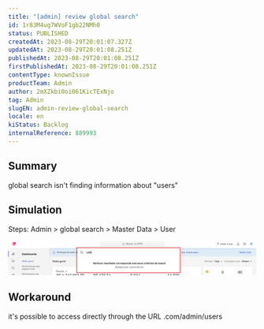 ```yaml
---
title: "[admin] review global search"
id: 1r83M4ug7WVoF1gb22NMh0
status: PUBLISHED
createdAt: 2023-08-29T20:01:07.327Z
updatedAt: 2023-08-29T20:01:08.251Z
publishedAt: 2023-08-29T20:01:08.251Z
firstPublishedAt: 2023-08-29T20:01:08.251Z
contentType: knownIssue
productTeam: Admin
author: 2mXZkbi0oi061KicTExNjo
tag: Admin
slugEN: admin-review-global-search
locale: en
kiStatus: Backlog
internalReference: 889993
---
```


## Summary


global search isn't finding information about "users"


##

## Simulation


Steps:
Admin > global search > Master Data > User

 ![](https://raw.githubusercontent.com/vtexdocs/help-center-content/refs/heads/main/docs/en/known-issues/Admin/admin-review-global-search_1.png)


##

## Workaround


it's possible to access directly through the URL .com/admin/users





